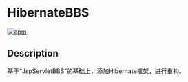 # HibernateBBS

[![apm](https://img.shields.io/badge/language-java-brightgreen.svg)]()

## Description

基于“JspServletBBS”的基础上，添加Hibernate框架，进行重构。